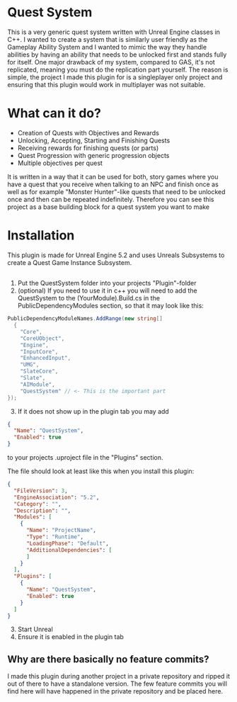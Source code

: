 # Quest System
This is a very generic quest system written with Unreal Engine classes in C++. I wanted to create a system that is similarly user friendly as the Gameplay Ability System and I wanted to mimic the way
they handle abilities by having an ability that needs to be unlocked first and stands fully for itself. One major drawback of my system, compared to GAS, it's not replicated, meaning you must do the replication part yourself.
The reason is simple, the project I made this plugin for is a singleplayer only project and ensuring that this plugin would work in multiplayer was not suitable.

# What can it do?
- Creation of Quests with Objectives and Rewards
- Unlocking, Accepting, Starting and Finishing Quests
- Receiving rewards for finishing quests (or parts)
- Quest Progression with generic progression objects
- Multiple objectives per quest

It is written in a way that it can be used for both, story games where you have a quest that you receive when talking to an NPC and finish once as well as for example "Monster Hunter"-like quests that need to be unlocked once and then can be repeated indefinitely.
Therefore you can see this project as a base building block for a quest system you want to make

# Installation
This plugin is made for Unreal Engine 5.2 and uses Unreals Subsystems to create a Quest Game Instance Subsystem.

## 
1. Put the QuestSystem folder into your projects "Plugin"-folder
2. (optional) If you need to use it in c++ you will need to add the QuestSystem to the (YourModule).Build.cs in the PublicDependencyModules section, so that it may look like this:

``` c#
PublicDependencyModuleNames.AddRange(new string[]
  {
    "Core",
    "CoreUObject",
    "Engine", 
    "InputCore", 
    "EnhancedInput",
    "UMG",
    "SlateCore",
    "Slate",
    "AIModule",
    "QuestSystem" // <- This is the important part
});
```

3. If it does not show up in the plugin tab you may add 
``` json
{
  "Name": "QuestSystem",
  "Enabled": true
}
```
to your projects .uproject file in the "Plugins" section.

The file should look at least like this when you install this plugin:
``` json
{
  "FileVersion": 3,
  "EngineAssociation": "5.2",
  "Category": "",
  "Description": "",
  "Modules": [
    {
      "Name": "ProjectName",
      "Type": "Runtime",
      "LoadingPhase": "Default",
      "AdditionalDependencies": [
      ]
    }
  ],
  "Plugins": [
    {
      "Name": "QuestSystem",
      "Enabled": true
    }
  ]
}
```

3. Start Unreal
4. Ensure it is enabled in the plugin tab

## Why are there basically no feature commits?
I made this plugin during another project in a private repository and ripped it out of there to have a standalone version. The few feature commits you will find here will have happened in the private repository and be placed here.
